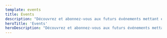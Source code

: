 ```yaml
---
template: events
title: Events
description: "Découvrez et abonnez-vous aux futurs événements mettant en vedette du contenu Nuxt, et regardez les discussions précédentes de l'équipe Nuxt et de la communauté."
heroTitle: 'Events'
heroDescription: "Découvrez et abonnez-vous aux futurs événements mettant en vedette du contenu Nuxt, et regardez les discussions précédentes de l'équipe Nuxt et de la communauté."
---
```

